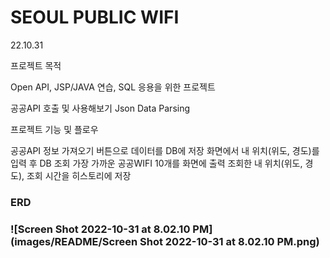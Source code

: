 # SEOUL PUBLIC WIFI
22.10.31



프로젝트 목적

Open API, JSP/JAVA 연습, SQL 응용을 위한 프로젝트

공공API 호출 및 사용해보기
Json Data Parsing

프로젝트 기능 및 플로우


공공API 정보 가져오기 버튼으로 데이터를 DB에 저장
화면에서 내 위치(위도, 경도)를 입력 후 DB 조회
가장 가까운 공공WIFI 10개를 화면에 출력
조회한 내 위치(위도, 경도), 조회 시간을 히스토리에 저장

### ERD

### ![Screen Shot 2022-10-31 at 8.02.10 PM](images/README/Screen Shot 2022-10-31 at 8.02.10 PM.png)

